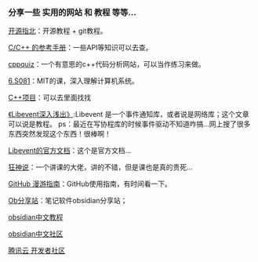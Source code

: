 
### 分享一些 实用的网站 和 教程 等等...

[开源指北](https://oschina.gitee.io/opensource-guide/)：开源教程 + git教程。

[C/C++ 的参考手册](https://zh.cppreference.com/w/%E9%A6%96%E9%A1%B5)：一些API等知识可以去查。

[cppquiz](https://cppquiz.org/quiz/question/1)：一个有意思的c++代码分析网站，可以当作练习来做。

[6.S081](https://pdos.csail.mit.edu/6.828/2020/schedule.html)：MIT的课，深入理解计算机系统。

[C++项目](https://www.zhihu.com/question/280881677/answer/1667822681)：可以去里面找找

[《Libevent深入浅出》](https://github.com/aceld/libevent):Libevent 是一个事件通知库，或者说是网络库；这个文章可以说是教程。
ps：最近在写协程库的时候事件驱动不知道咋搞...网上搜了很多东西突然发现这个东西！很棒啊！

[Libevent的官方文档](https://libevent.org/?spm=a2c6h.12873639.article-detail.5.22f43f11KWJatS)：这个是官方文档...

[狂神说](https://www.kuangstudy.com/)：一个讲课的大佬，讲的不错，但是课也是真的贵死...

[GitHub 漫游指南](https://github.phodal.com/#/chapter/Github%E6%BC%AB%E6%B8%B8%E6%8C%87%E5%8D%97)：GitHub使用指南，有时间看一下。

[Ob分享站](https://www.wolai.com/5ToMTMdDZGuDBVq4oQxc81)：笔记软件obsidian分享站；

[obsidian中文教程](https://publish.obsidian.md/chinesehelp/01+2021%E6%96%B0%E6%95%99%E7%A8%8B/2021%E5%B9%B4%E6%96%B0%E6%95%99%E7%A8%8B)

[obsidian中文社区](https://forum-zh.obsidian.md/)

[腾讯云 开发者社区](https://cloud.tencent.com/developer)

[]()

[]()

[]()

[]()

[]()

[]()

[]()

[]()

[]()

[]()
